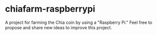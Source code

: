 # chiafarm-raspberrypi
A project for farming the Chia coin by using a "Raspberry Pi." Feel free to propose and share new ideas to improve this project.
